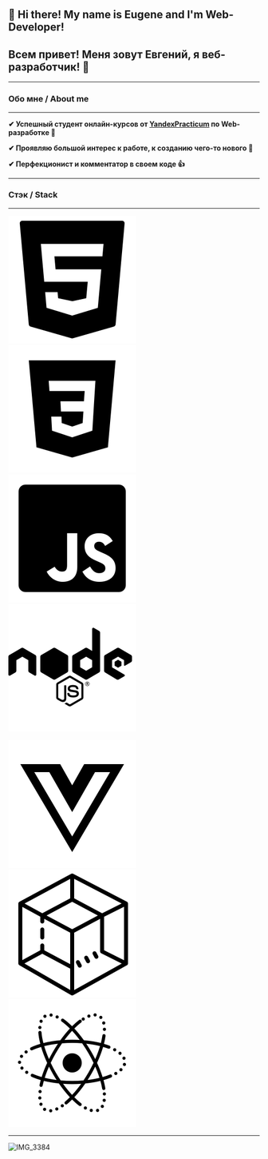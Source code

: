 ## 👋 Hi there! My name is Eugene and I'm Web-Developer!

## Всем привет! Меня зовут Евгений, я веб-разработчик! 👋

---

### Обо мне / About me

---

**✔ Успешный студент онлайн-курсов от [YandexPracticum](https://practicum.yandex.ru/profile/web/) по Web-разработке 🧠**

**✔ Проявляю большой интерес к работе, к созданию чего-то нового 🦾**

**✔ Перфекционист и комментатор в своем коде 👍**

---

### Стэк / Stack

---

![html5](/img/html5.svg)
![css3](/img/css3.svg)
![javascript](/img/javascript.svg)
![nodejs](/img/nodejs.svg)

![vuejs](/img/vuejs.svg)
![webpack](/img/webpack.svg)
![react](/img/react.svg)

---

![IMG_3384](https://user-images.githubusercontent.com/83172101/151794884-cb1d833b-358b-474b-8fb2-750d8cb379de.JPG)
